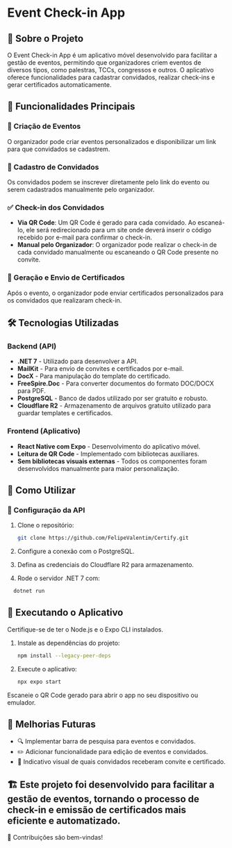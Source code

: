# Event Check-in App

## 📌 Sobre o Projeto

O Event Check-in App é um aplicativo móvel desenvolvido para facilitar a gestão de eventos, permitindo que organizadores criem eventos de diversos tipos, como palestras, TCCs, congressos e outros. O aplicativo oferece funcionalidades para cadastrar convidados, realizar check-ins e gerar certificados automaticamente.

## 🚀 Funcionalidades Principais

### 📅 Criação de Eventos

O organizador pode criar eventos personalizados e disponibilizar um link para que convidados se cadastrem.

### 🙋 Cadastro de Convidados

Os convidados podem se inscrever diretamente pelo link do evento ou serem cadastrados manualmente pelo organizador.

### ✅ Check-in dos Convidados

- **Via QR Code**: Um QR Code é gerado para cada convidado. Ao escaneá-lo, ele será redirecionado para um site onde deverá inserir o código recebido por e-mail para confirmar o check-in.
- **Manual pelo Organizador**: O organizador pode realizar o check-in de cada convidado manualmente ou escaneando o QR Code presente no convite.

### 📜 Geração e Envio de Certificados

Após o evento, o organizador pode enviar certificados personalizados para os convidados que realizaram check-in.

## 🛠 Tecnologias Utilizadas

### Backend (API)

- **.NET 7** - Utilizado para desenvolver a API.
- **MailKit** - Para envio de convites e certificados por e-mail.
- **DocX** - Para manipulação do template do certificado.
- **FreeSpire.Doc** - Para converter documentos do formato DOC/DOCX para PDF.
- **PostgreSQL** - Banco de dados utilizado por ser gratuito e robusto.
- **Cloudflare R2** - Armazenamento de arquivos gratuito utilizado para guardar templates e certificados.

### Frontend (Aplicativo)

- **React Native com Expo** - Desenvolvimento do aplicativo móvel.
- **Leitura de QR Code** - Implementado com bibliotecas auxiliares.
- **Sem bibliotecas visuais externas** - Todos os componentes foram desenvolvidos manualmente para maior personalização.

## 📖 Como Utilizar

### 🎯 Configuração da API

1. Clone o repositório:
   ```bash
   git clone https://github.com/FelipeValentim/Certify.git
   ```
2. Configure a conexão com o PostgreSQL.

3. Defina as credenciais do Cloudflare R2 para armazenamento.

4. Rode o servidor .NET 7 com:

```bash
  dotnet run
```

## 📱 Executando o Aplicativo

Certifique-se de ter o Node.js e o Expo CLI instalados.

1. Instale as dependências do projeto:
   ```bash
   npm install --legacy-peer-deps
   ```
2. Execute o aplicativo:
   ```bash
   npx expo start
   ```

Escaneie o QR Code gerado para abrir o app no seu dispositivo ou emulador.

## 🔧 Melhorias Futuras

- 🔍 Implementar barra de pesquisa para eventos e convidados.
- ✏️ Adicionar funcionalidade para edição de eventos e convidados.
- 📩 Indicativo visual de quais convidados receberam convite e certificado.

## 🏗️ Este projeto foi desenvolvido para facilitar a gestão de eventos, tornando o processo de check-in e emissão de certificados mais eficiente e automatizado.

🚀 Contribuições são bem-vindas!
